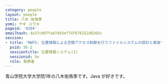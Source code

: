 ```yaml
---
category: people
layout: people
title: 八木 佑侑季
yomi: ヤギ ユウキ
pageid: '4204'
emailhash: 4e37c007fad7d43ef74f676152d8265c
session:
- title: 'RWFS: 位置情報による空間アクセス制御を行うファイルシステムの設計と実装'
  psid: 5E-2
  sessiontitle: 位置情報システム(1)
  sessionid: 5e
  role: 発表者
---
```

青山学院大学大学院1年の八木佑侑季です。Java が好きです。